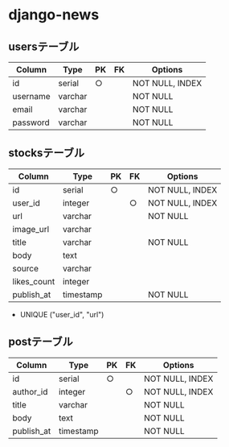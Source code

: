 # django-news

## usersテーブル
|Column|Type|PK|FK|Options|
|---|---|---|---|---|
|id|serial|○||NOT NULL, INDEX|
|username|varchar|||NOT NULL|
|email|varchar|||NOT NULL|
|password|varchar|||NOT NULL|

## stocksテーブル
|Column|Type|PK|FK|Options|
|---|---|---|---|---|
|id|serial|○||NOT NULL, INDEX|
|user_id|integer||○|NOT NULL, INDEX|
|url|varchar|||NOT NULL|
|image_url|varchar||||
|title|varchar|||NOT NULL|
|body|text||||
|source|varchar||||
|likes_count|integer||||
|publish_at|timestamp|||NOT NULL|
- UNIQUE ("user_id", "url")

## postテーブル
|Column|Type|PK|FK|Options|
|---|---|---|---|---|
|id|serial|○||NOT NULL, INDEX|
|author_id|integer||○|NOT NULL, INDEX|
|title|varchar|||NOT NULL|
|body|text|||NOT NULL|
|publish_at|timestamp|||NOT NULL|
